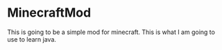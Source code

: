 # MinecraftMod

This is going to be a simple mod for minecraft. This is what I am going to use to learn java.